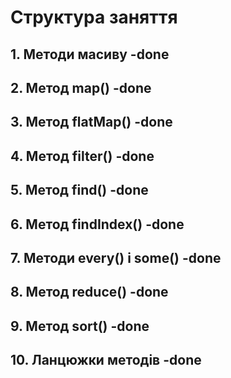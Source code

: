 # Структура заняття

## 1. Методи масиву -done

## 2. Метод map() -done

## 3. Метод flatMap() -done

## 4. Метод filter() -done

## 5. Метод find() -done

## 6. Метод findIndex() -done

## 7. Методи every() і some() -done

## 8. Метод reduce() -done

## 9. Метод sort() -done

## 10. Ланцюжки методів -done
